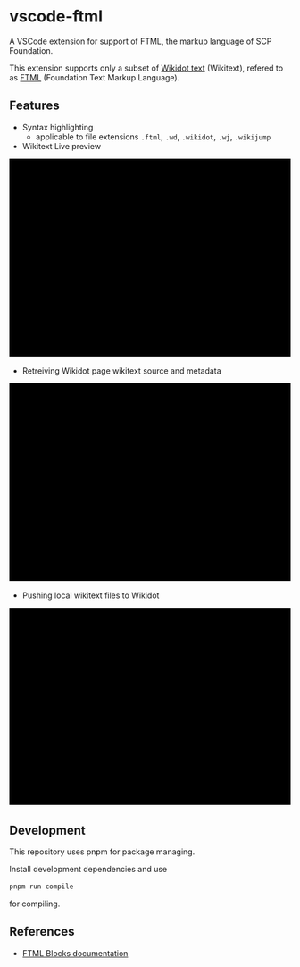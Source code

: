 # vscode-ftml

A VSCode extension for support of FTML, the markup language of SCP Foundation.

This extension supports only a subset of [Wikidot text](https://www.wikidot.com/doc-wiki-syntax:start) (Wikitext), refered to as [FTML](https://github.com/scpwiki/wikijump/tree/develop/ftml) (Foundation Text Markup Language).

## Features

* Syntax highlighting
  * applicable to file extensions `.ftml`, `.wd`, `.wikidot`, `.wj`, `.wikijump`
* Wikitext Live preview

![vscode-ftml-live-preview](./docs/vscode-ftml-live-preview.gif)

* Retreiving Wikidot page wikitext source and metadata

![vscode-ftml-fetch](./docs/vscode-ftml-fetch.gif)

* Pushing local wikitext files to Wikidot

![vscode-ftml-push](./docs/vscode-ftml-push.gif)

## Development

This repository uses pnpm for package managing.

Install development dependencies and use
```bash
pnpm run compile
```
for compiling.

## References

* [FTML Blocks documentation](https://github.com/scpwiki/wikijump/blob/develop/ftml/docs/Blocks.md)